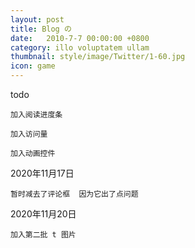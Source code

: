 ```yaml
---
layout: post
title: Blog の
date:   2010-7-7 00:00:00 +0800
category: illo voluptatem ullam
thumbnail: style/image/Twitter/1-60.jpg
icon: game
---
```


todo

    加入阅读进度条

    加入访问量

    加入动画控件


2020年11月17日 
    
    暂时减去了评论框  因为它出了点问题

2020年11月20日

    加入第二批 t 图片






<!-- ![png](\myPage\style\image\KILL_LA_KILL\1-1.png)
![png](\myPage\style\image\KILL_LA_KILL\1-2.png)
![png](\myPage\style\image\KILL_LA_KILL\1-3.png)
![png](\myPage\style\image\KILL_LA_KILL\1-4.png)
![png](\myPage\style\image\KILL_LA_KILL\1-5.png)
![png](\myPage\style\image\KILL_LA_KILL\1-6.png)
![png](\myPage\style\image\KILL_LA_KILL\1-7.png)
![png](\myPage\style\image\KILL_LA_KILL\1-8.png)
![png](\myPage\style\image\KILL_LA_KILL\1-9.png) -->










